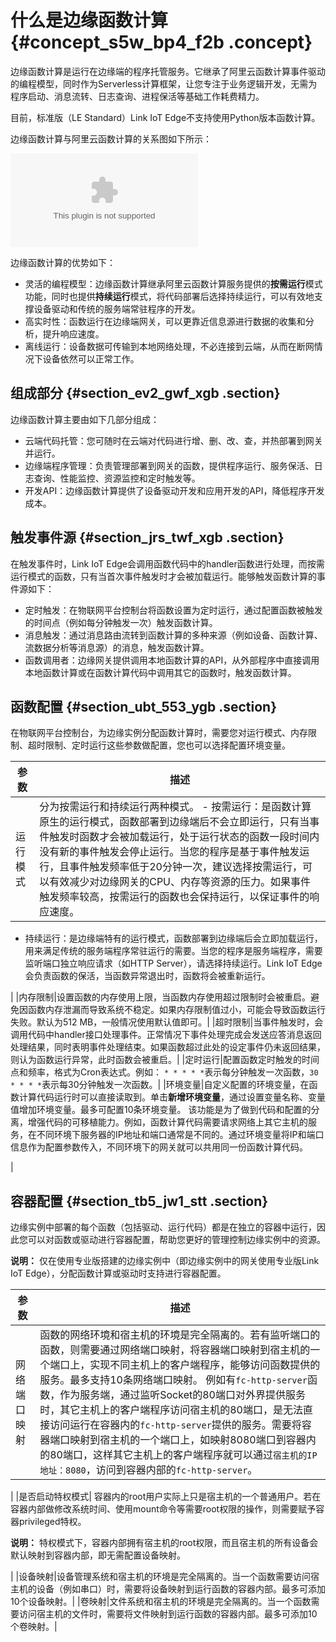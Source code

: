 # 什么是边缘函数计算 {#concept_s5w_bp4_f2b .concept}

边缘函数计算是运行在边缘端的程序托管服务。它继承了阿里云函数计算事件驱动的编程模型，同时作为Serverless计算框架，让您专注于业务逻辑开发，无需为程序启动、消息流转、日志查询、进程保活等基础工作耗费精力。

目前，标准版（LE Standard）Link IoT Edge不支持使用Python版本函数计算。

边缘函数计算与阿里云函数计算的关系图如下所示：

![边缘函数计算](images/6602_zh-CN.zip)

边缘函数计算的优势如下：

-   灵活的编程模型：边缘函数计算继承阿里云函数计算服务提供的**按需运行**模式功能，同时也提供**持续运行**模式，将代码部署后选择持续运行，可以有效地支撑设备驱动和传统的服务端常驻程序的开发。
-   高实时性：函数运行在边缘端网关，可以更靠近信息源进行数据的收集和分析，提升响应速度。
-   离线运行：设备数据可传输到本地网络处理，不必连接到云端，从而在断网情况下设备依然可以正常工作。

## 组成部分 {#section_ev2_gwf_xgb .section}

边缘函数计算主要由如下几部分组成：

-   云端代码托管：您可随时在云端对代码进行增、删、改、查，并热部署到网关并运行。
-   边缘端程序管理：负责管理部署到网关的函数，提供程序运行、服务保活、日志查询、性能监控、资源监控和定时触发等。
-   开发API：边缘函数计算提供了设备驱动开发和应用开发的API，降低程序开发成本。

## 触发事件源 {#section_jrs_twf_xgb .section}

在触发事件时，Link IoT Edge会调用函数代码中的handler函数进行处理，而按需运行模式的函数，只有当首次事件触发时才会被加载运行。能够触发函数计算的事件源如下：

-   定时触发：在物联网平台控制台将函数设置为定时运行，通过配置函数被触发的时间点（例如每分钟触发一次）触发函数计算。
-   消息触发：通过消息路由流转到函数计算的多种来源（例如设备、函数计算、流数据分析等消息源）的消息，触发函数计算。
-   函数调用者：边缘网关提供调用本地函数计算的API，从外部程序中直接调用本地函数计算或在函数计算代码中调用其它的函数时，触发函数计算。

## 函数配置 {#section_ubt_553_ygb .section}

在物联网平台控制台，为边缘实例分配函数计算时，需要您对运行模式、内存限制、超时限制、定时运行这些参数做配置，您也可以选择配置环境变量。

|参数|描述|
|--|--|
|运行模式|分为按需运行和持续运行两种模式。 -   按需运行：是函数计算原生的运行模式，函数部署到边缘端后不会立即运行，只有当事件触发时函数才会被加载运行，处于运行状态的函数一段时间内没有新的事件触发会停止运行。当您的程序是基于事件触发运行，且事件触发频率低于20分钟一次，建议选择按需运行，可以有效减少对边缘网关的CPU、内存等资源的压力。如果事件触发频率较高，按需运行的函数也会保持运行，以保证事件的响应速度。
-   持续运行：是边缘端特有的运行模式，函数部署到边缘端后会立即加载运行，用来满足传统的服务端程序常驻运行的需要。当您的程序是服务端程序，需要监听端口独立响应请求（如HTTP Server），请选择持续运行。Link IoT Edge会负责函数的保活，当函数异常退出时，函数将会被重新运行。

 |
|内存限制|设置函数的内存使用上限，当函数内存使用超过限制时会被重启。避免因函数内存泄漏而导致系统不稳定。如果内存限制值过小，可能会导致函数运行失败。默认为512 MB，一般情况使用默认值即可。|
|超时限制|当事件触发时，会调用代码中handler接口处理事件。正常情况下事件处理完成会发送应答消息返回处理结果，同时表明事件处理结束。如果函数超过此处的设定事件仍未返回结果，则认为函数运行异常，此时函数会被重启。|
|定时运行|配置函数定时触发的时间点和频率，格式为Cron表达式。例如： `* * * * *`表示每分钟触发一次函数，`30 * * * *`表示每30分钟触发一次函数。|
|环境变量|自定义配置的环境变量，在函数计算代码运行时可以直接读取到。单击**新增环境变量**，通过设置变量名称、变量值增加环境变量。最多可配置10条环境变量。 该功能是为了做到代码和配置的分离，增强代码的可移植能力。例如，函数计算代码需要请求网络上其它主机的服务，在不同环境下服务器的IP地址和端口通常是不同的。通过环境变量将IP和端口信息作为配置参数传入，不同环境下的网关就可以共用同一份函数计算代码。

 |

## 容器配置 {#section_tb5_jw1_stt .section}

边缘实例中部署的每个函数（包括驱动、运行代码）都是在独立的容器中运行，因此您可以对函数或驱动进行容器配置，帮助您更好的管理控制边缘实例中的资源。

**说明：** 仅在使用专业版搭建的边缘实例中（即边缘实例中的网关使用专业版Link IoT Edge），分配函数计算或驱动时支持进行容器配置。

|参数|描述|
|--|--|
|网络端口映射|函数的网络环境和宿主机的环境是完全隔离的。若有监听端口的函数，则需要通过网络端口映射，将容器端口映射到宿主机的一个端口上，实现不同主机上的客户端程序，能够访问函数提供的服务。最多支持10条网络端口映射。 例如有`fc-http-server`函数，作为服务端，通过监听Socket的80端口对外界提供服务时，其它主机上的客户端程序访问宿主机的80端口，是无法直接访问运行在容器内的`fc-http-server`提供的服务。需要将容器端口映射到宿主机的一个端口上，如映射8080端口到容器内的80端口，这样其它主机上的客户端程序就可以通过`宿主机的IP地址：8080`，访问到容器内部的`fc-http-server`。

 |
|是否启动特权模式| 容器内的root用户实际上只是宿主机的一个普通用户。若在容器内部做修改系统时间、使用mount命令等需要root权限的操作，则需要赋予容器privileged特权。

 **说明：** 特权模式下，容器内部拥有宿主机的root权限，而且宿主机的所有设备会默认映射到容器内部，即无需配置设备映射。

 |
|设备映射|设备管理系统和宿主机的环境是完全隔离的。当一个函数需要访问宿主机的设备（例如串口）时，需要将设备映射到运行函数的容器内部。最多可添加10个设备映射。|
|卷映射|文件系统和宿主机的环境是完全隔离的。当一个函数需要访问宿主机的文件时，需要将文件映射到运行函数的容器内部。最多可添加10个卷映射。|

